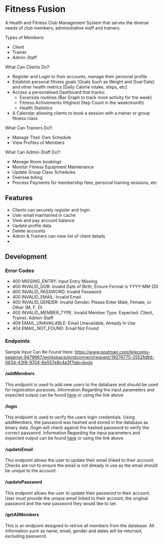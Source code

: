 ﻿# Fitness Fusion
A Health and Fitness Club Management System that serves the diverse needs of club members, administrative staff and trainers.

Types of Members:
- Client
- Trainer
- Admin-Staff

What Can Clients Do?:
- Register and Login to their accounts, manage their personal profile
- Establish personal fitness goals [Goals Such as Weight and Goal Date] and other health metrics [Daily Calorie intake, steps, etc]
- Access a personalised Dashboard that tracks:
    - Excersize routines (Bar Graph to track more activity for the week)
    - Fitness Achivements (Highest Step Count in the week/month)
    - Health Statistics
- A Calendar allowing clients to book a session with a trainer or group fitness class


What Can Trainers Do?:
- Manage Their Own Schedule
- View Profiles of Members

What Can Admin-Staff Do?:
- Manage Room bookings
- Monitor Fitness Equipment Maintenance
- Update Group Class Schedules
- Oversee billing
- Process Payments for membership fees, personal training sessions, etc 


## Features

- Clients can securely register and login
- User email maintained in cache
- View and pay account balance
- Update profile data
- Delete accounts
- Admin & Trainers can view list of client details
- 


## Development

### Error Codes
- 400 MISSING_ENTRY: Input Entry Missing
- 400 INVALID_DOB: Invalid Date of Birth, Ensure Format is YYYY-MM-DD
- 400 INVALID_PASSWORD: Invalid Password
- 400 INVALID_EMAIL: Invalid Email
- 400 INVALID_GENDER: Invalid Gender. Please Enter Male, Female, or Other (M, F, O)
- 400 INVALID_MEMBER_TYPE: Invalid Member Type. Expected: Client, Trainer, Admin-Staff
- 409 EMAIL_UNAVAILABLE: Email Unavailable, Already In Use
- 404 EMAIL_NOT_FOUND: Email Not Found

### Endpoints
Sample Input Can Be Found Here:
https://www.postman.com/telecoms-saganist-9479667/workspace/postconnect/request/19276775-2552fd9d-063d-43f8-9704-6e557e8c4a3f?tab=body

#### /addMembers
This endpoint is used to add new users to the database and should be used for registration purposes. 
Information Regarding the input parameters and expected output can be found [here](https://www.postman.com/telecoms-saganist-9479667/workspace/postconnect/request/19276775-2552fd9d-063d-43f8-9704-6e557e8c4a3f?tab=body) or using the link above

#### /login
This endpoint is used to verify the users login credentials. Using addMembers, the password was hashed and stored in the database as binary data. /login will check against the hashed password to verify the correct password. Information Regarding the input parameters and expected output can be found [here](https://www.postman.com/telecoms-saganist-9479667/workspace/postconnect/request/19276775-2552fd9d-063d-43f8-9704-6e557e8c4a3f?tab=body) or using the link above

#### /updateEmail
This endpoint allows the user to update their email linked to their account. Checks are run to ensure the email is not already in use as the email should be unique to the account.

#### /updatePassword
This endpoint allows the user to update their password to their account. User must provide the unique email linked to their account, the original password and the new password they would like to set.

#### /getAllMembers
This is an endpoint designed to retrive all members from the database. All information such as name, email, gender and dates will be returned, excluding password.